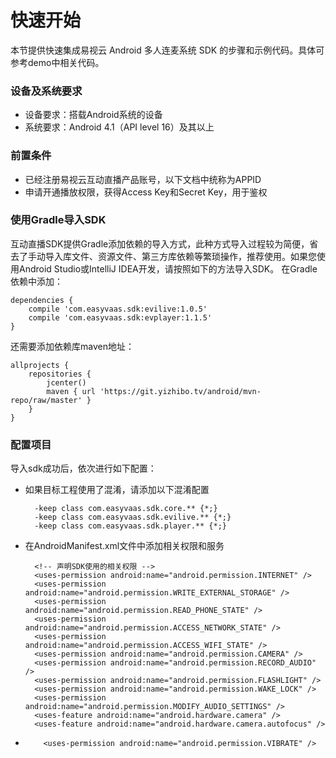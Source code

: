 # 快速开始
本节提供快速集成易视云 Android 多人连麦系统 SDK 的步骤和示例代码。具体可参考demo中相关代码。

### 设备及系统要求
* 设备要求：搭载Android系统的设备
* 系统要求：Android 4.1（API level 16）及其以上

### 前置条件
* 已经注册易视云互动直播产品账号，以下文档中统称为APPID
* 申请开通播放权限，获得Access Key和Secret Key，用于鉴权

### 使用Gradle导入SDK

互动直播SDK提供Gradle添加依赖的导入方式，此种方式导入过程较为简便，省去了手动导入库文件、资源文件、第三方库依赖等繁琐操作，推荐使用。如果您使用Android Studio或IntelliJ IDEA开发，请按照如下的方法导入SDK。
在Gradle依赖中添加：
		
	dependencies {
		compile 'com.easyvaas.sdk:evilive:1.0.5'
		compile 'com.easyvaas.sdk:evplayer:1.1.5'
	}
	
还需要添加依赖库maven地址：

	allprojects {
		repositories {
			jcenter()
			maven { url 'https://git.yizhibo.tv/android/mvn-repo/raw/master' }
		}
	}

### 配置项目
导入sdk成功后，依次进行如下配置：

* 如果目标工程使用了混淆，请添加以下混淆配置

        -keep class com.easyvaas.sdk.core.** {*;}
        -keep class com.easyvaas.sdk.evilive.** {*;}
        -keep class com.easyvaas.sdk.player.** {*;}
        
* 在AndroidManifest.xml文件中添加相关权限和服务

        <!-- 声明SDK使用的相关权限 -->
        <uses-permission android:name="android.permission.INTERNET" />
        <uses-permission android:name="android.permission.WRITE_EXTERNAL_STORAGE" />
        <uses-permission android:name="android.permission.READ_PHONE_STATE" />
        <uses-permission android:name="android.permission.ACCESS_NETWORK_STATE" />
        <uses-permission android:name="android.permission.ACCESS_WIFI_STATE" />
        <uses-permission android:name="android.permission.CAMERA" />
        <uses-permission android:name="android.permission.RECORD_AUDIO" />
        <uses-permission android:name="android.permission.FLASHLIGHT" />
        <uses-permission android:name="android.permission.WAKE_LOCK" />
        <uses-permission android:name="android.permission.MODIFY_AUDIO_SETTINGS" />
        <uses-feature android:name="android.hardware.camera" />
        <uses-feature android:name="android.hardware.camera.autofocus" />
*         <uses-permission android:name="android.permission.VIBRATE" />


